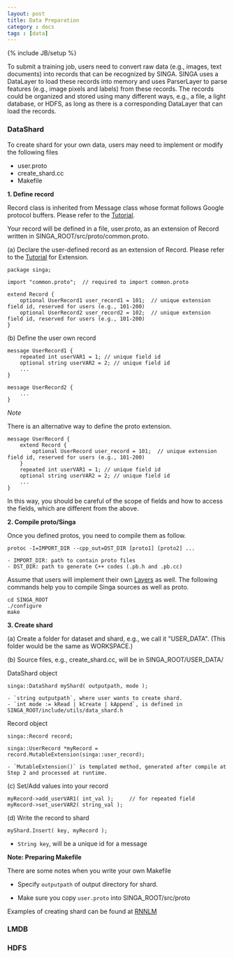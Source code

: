 ```yaml
---
layout: post
title: Data Preparation
category : docs
tags : [data]
---
```

{% include JB/setup %}

To submit a training job, users need to convert raw data (e.g., images, text documents) into records that can be recognized by SINGA. SINGA uses a DataLayer
to load these records into memory and uses ParserLayer to parse features (e.g., image pixels and labels) from these records. The records could be organized and
stored using many different ways, e.g., a file, a light database, or HDFS, as long as there is a corresponding DataLayer that can load the records.

### DataShard

To create shard for your own data, users may need to implement or modify the following files

- user.proto
- create_shard.cc
- Makefile

**1. Define record**

Record class is inherited from Message class whose format follows Google protocol buffers. Please refer to the [Tutorial][1].

Your record will be defined in a file, user.proto, as an extension of Record written in SINGA_ROOT/src/proto/common.proto.

(a) Declare the user-defined record as an extension of Record. Please refer to the [Tutorial][2] for Extension.

    package singa;

    import "common.proto";  // required to import common.proto

    extend Record {
        optional UserRecord1 user_record1 = 101;  // unique extension field id, reserved for users (e.g., 101-200)
        optional UserRecord2 user_record2 = 102;  // unique extension field id, reserved for users (e.g., 101-200)
    }

(b) Define the user own record

    message UserRecord1 {
        repeated int userVAR1 = 1; // unique field id
        optional string userVAR2 = 2; // unique field id
        ...
    }

    message UserRecord2 {
        ...
    }

*Note*

There is an alternative way to define the proto extension.

    message UserRecord {
        extend Record {
            optional UserRecord user_record = 101;  // unique extension field id, reserved for users (e.g., 101-200)
        }
        repeated int userVAR1 = 1; // unique field id
        optional string userVAR2 = 2; // unique field id
        ...
    }

In this way, you should be careful of the scope of fields and how to access the fields, which are different from the above.

**2. Compile proto/Singa**

Once you defined protos, you need to compile them as follow.

    protoc -I=IMPORT_DIR --cpp_out=DST_DIR [proto1] [proto2] ...

    - IMPORT_DIR: path to contain proto files
    - DST_DIR: path to generate C++ codes (.pb.h and .pb.cc)

Assume that users will implement their own [Layers][3] as well. The following commands help you to compile Singa sources as well as proto.

    cd SINGA_ROOT
    ./configure
    make

**3. Create shard**

(a) Create a folder for dataset and shard, e.g., we call it "USER_DATA". (This folder would be the same as WORKSPACE.)

(b) Source files, e.g., create_shard.cc, will be in SINGA_ROOT/USER_DATA/

DataShard object

    singa::DataShard myShard( outputpath, mode );

    - `string outputpath`, where user wants to create shard.
    - `int mode := kRead | kCreate | kAppend`, is defined in SINGA_ROOT/include/utils/data_shard.h

Record object

    singa::Record record;

    singa::UserRecord *myRecord = record.MutableExtension(singa::user_record);

    - `MutableExtension()` is templated method, generated after compile at Step 2 and processed at runtime.

(c) Set/Add values into your record

    myRecord->add_userVAR1( int_val );     // for repeated field
    myRecord->set_userVAR2( string_val );

(d) Write the record to shard

    myShard.Insert( key, myRecord );
- `String key`, will be a unique id for a message

**Note: Preparing Makefile**

There are some notes when you write your own Makefile

- Specify `outputpath` of output directory for shard.

- Make sure you copy `user.proto` into SINGA_ROOT/src/proto

Examples of creating shard can be found at [RNNLM][4]

### LMDB



### HDFS


  [1]: https://developers.google.com/protocol-buffers/docs/cpptutorial
  [2]: https://developers.google.com/protocol-buffers/docs/reference/cpp-generated?hl=en#extension
  [3]: http://singa.incubator.apache.org/docs/layer.html
  [4]: http://singa.incubator.apache.org/docs/examples.html
